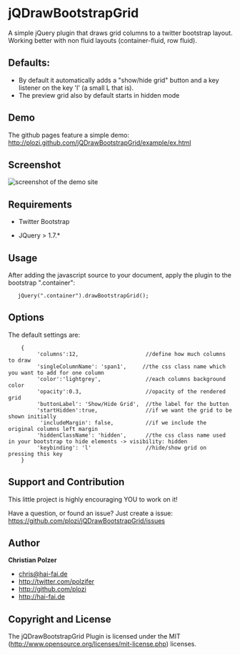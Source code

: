 jQDrawBootstrapGrid
===================

A simple jQuery plugin that draws grid columns to a twitter bootstrap layout. Working better with non fluid layouts (container-fluid, row fluid).


Defaults:
--------
+  By default it automatically adds a "show/hide grid" button and a key listener on the key 'l' (a small L that is).
+  The preview grid also by default starts in hidden mode


Demo
----
The github pages feature a simple demo: http://plozi.github.com/jQDrawBootstrapGrid/example/ex.html


Screenshot
----------
 <img src="http://plozi.github.com/jQDrawBootstrapGrid/example/Bootstrap_ex_files/jQBSGrid_Screen.png" alt="screenshot of the demo site"/>


Requirements
------------
+ Twitter Bootstrap

+ JQuery > 1.7.*

Usage
-----
 After adding the javascript source to your document,
 apply the plugin to the bootstrap ".container":

 ~~~~~~
    jQuery(".container").drawBootstrapGrid();
 ~~~~~~

Options
-------
The default settings are:
~~~~~~
    {
         'columns':12,                     //define how much columns to draw
         'singleColumnName': 'span1',     //the css class name which you want to add for one column
         'color':'lightgrey',              //each columns background color
         'opacity':0.3,                    //opacity of the rendered grid
         'buttonLabel': 'Show/Hide Grid',  //the label for the button
         'startHidden':true,               //if we want the grid to be shown initially
          'includeMargin': false,          //if we include the original columns left margin
         'hiddenClassName': 'hidden',      //the css class name used in your bootstrap to hide elements -> visibility: hidden
         'keybinding': 'l'                 //hide/show grid on pressing this key
    }
~~~~~~

Support and Contribution
------------------------
This little project is highly encouraging YOU to work on it!

Have a question, or found an issue? Just create a issue: https://github.com/plozi/jQDrawBootstrapGrid/issues


Author
-------

**Christian Polzer**

+ chris@hai-fai.de
+ http://twitter.com/polzifer
+ http://github.com/plozi
+ http://hai-fai.de



Copyright and License
---------------------

The jQDrawBootstrapGrid Plugin is  licensed under the MIT (http://www.opensource.org/licenses/mit-license.php) licenses. 

